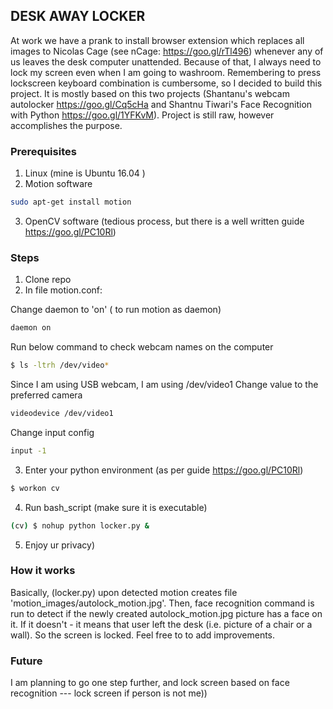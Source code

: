 ## DESK AWAY LOCKER

At work we have a prank to install browser extension which replaces all images to Nicolas Cage (see nCage: https://goo.gl/rTl496) whenever any of us leaves the desk computer unattended. Because of that, I always need to lock my screen even when I am going to washroom. Remembering to press lockscreen keyboard combination is cumbersome, so I decided to build this project. It is mostly based on this two projects (Shantanu's webcam autolocker https://goo.gl/Cq5cHa and Shantnu Tiwari's Face Recognition with Python https://goo.gl/1YFKvM). 
Project is still raw, however accomplishes the purpose.

### Prerequisites
1. Linux (mine is Ubuntu 16.04 )
2. Motion software 
```sh
sudo apt-get install motion
```
3. OpenCV software (tedious process, but there is a well written guide https://goo.gl/PC10Rl)

### Steps
1. Clone repo
2. In file motion.conf:

Change daemon to 'on' ( to run motion as daemon)
```sh
daemon on
```
Run below command to check webcam names on the computer
```sh
$ ls -ltrh /dev/video*
```
Since I am using USB webcam, I am using  /dev/video1
Change value to the preferred camera
```sh
videodevice /dev/video1
```
Change input config
```sh
input -1
```

3. Enter your python environment (as per guide https://goo.gl/PC10Rl)
```sh
$ workon cv
```
4. Run bash_script (make sure it is executable)
```sh
(cv) $ nohup python locker.py &
```
5. Enjoy ur privacy)


### How it works
Basically, (locker.py) upon detected motion creates file 'motion_images/autolock_motion.jpg'. Then, face recognition command is run to detect if the newly created autolock_motion.jpg picture has a face on it. If it doesn't - it means that user left the desk (i.e. picture of a chair or a wall). So the screen is locked. 
Feel free to to add improvements.


### Future
I am planning to go one step further, and lock screen based on face recognition --- lock screen if person is not me))
